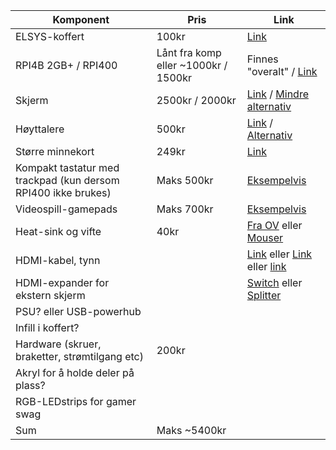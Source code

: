 | Komponent | Pris | Link |
|---|---|---|
| ELSYS-koffert | 100kr | [Link](https://omegav.no/komp?search=koffert) |
| RPI4B 2GB+ / RPI400 | Lånt fra komp eller ~1000kr / 1500kr | Finnes "overalt" / [Link](https://raspberrypi.dk/en/product/raspberry-pi-400-kit/?attribute_sprog=EU+(US+keyboard,+EU+power+supply)?currency=NOK) |
| Skjerm | 2500kr / 2000kr |  [Link](https://www.aliexpress.com/item/1005004950407907.html?spm=a2g0o.productlist.main.31.38e8321dcYkv1b&algo_pvid=4833fbe2-c8b7-4ec3-b30a-b8951d1e799e&algo_exp_id=4833fbe2-c8b7-4ec3-b30a-b8951d1e799e-15&pdp_ext_f=%7B%22sku_id%22%3A%2212000031133165839%22%7D&pdp_npi=3%40dis%21NOK%212880.94%211642.13%211584.51%21%21%21%21%40212272e216791666283972236d071b%2112000031133165839%21sea%21NO%211670342969&curPageLogUid=MJE3HjLwPGWC) / [Mindre alternativ](https://www.aliexpress.com/item/1005004037836393.html?spm=a2g0o.detail.0.0.7e3234d4YzVawZ&gps-id=pcDetailBottomMoreThisSeller&scm=1007.13339.291025.0&scm_id=1007.13339.291025.0&scm-url=1007.13339.291025.0&pvid=c1b04a61-eb37-481c-aae5-ae3eba662b99&_t=gps-id:pcDetailBottomMoreThisSeller,scm-url:1007.13339.291025.0,pvid:c1b04a61-eb37-481c-aae5-ae3eba662b99,tpp_buckets:668%232846%238112%231997&pdp_ext_f=%7B%22sku_id%22%3A%2212000027820369473%22%2C%22sceneId%22%3A%223339%22%7D&pdp_npi=3%40dis%21NOK%212057.3%211316.63%21%21%21%21%21%402103222116797379672783460e7535%2112000027820369473%21rec%21NO%211670342969) |
| Høyttalere | 500kr | [Link](https://www.komplett.no/product/795563/datautstyr/pc-tilbehoer/hoeyttalere-pc/20-hoeyttalere/logitech-z150-multimedia-speakers#) / [Alternativ](https://www.komplett.no/product/1185591/datautstyr/pc-tilbehoer/hoeyttalere-pc/20-hoeyttalere/trust-arys-compact-20-rgb-hoeyttaler#) |
| Større minnekort | 249kr | [Link](https://www.power.no/mobil-og-foto/mobiltilbehoer/minnekort-og-kortlesere/samsung-pro-endurance-128-gb-microsd-minnekort-med-sd-adapter/p-1389761/?utm_source=prisjakt&utm_medium=cpc) |
| Kompakt tastatur med trackpad (kun dersom RPI400 ikke brukes) | Maks 500kr | [Eksempelvis](https://www.amazon.com/VssoPlor-Foldable-Bluetooth-Keyboard-Windows-Dark/dp/B0B8H9W5RY/ref=sr_1_3?keywords=foldable+usb+keyboard&qid=1680271995&sr=8-3) |
| Videospill-gamepads | Maks 700kr | [Eksempelvis](https://www.amazon.com/PowerA-Enhanced-Wired-Controller-Xbox-x/dp/B08WSXJLMK?tag=theverge02-20&ascsubtag=%5B%5Dvg%5Bp%5D22789484%5Bt%5Dw%5Br%5Dhttps%3A%2F%2Fwww.google.com%2F%5Bd%5DD&th=1) |
| Heat-sink og vifte | 40kr | [Fra OV](https://omegav.no/komp?search=vifte) eller [Mouser](https://no.mouser.com/ProductDetail/Adafruit/3368?qs=AQlKX63v8Ru7ndBb3KY80w%3D%3D) |
| HDMI-kabel, tynn | | [Link](https://www.vanco1.com/product/the-ultimate-hdmi-adapter-right-angle-super-flex-flat-hdmi-high-speed-male-to-female-cable/) eller [Link](https://aerialpixels.com/shop/audio-video-cables-accessories/ultra-thin-hdmi-cables/ultra-thin-hdmi-cable-micro-to-hdmi-mini-right-angle-flat-ribbon-cable-30cm-11-8/) eller [link](https://www.amazon.com/JSER-Degree-Angled-Multicopter-Photography/dp/B073335YLW/ref=sr_1_16?keywords=right%2Bangle%2Bmini%2Bhdmi&qid=1681843749&sr=8-16&th=1) |
| HDMI-expander for ekstern skjerm |  | [Switch](https://www.kjell.com/no/produkter/kabler-og-kontakter/kabler-til-tv/kabler-for-bilde/hdmi/hdmi-switch/hdmi-switch-2-veis-p69455) eller [Splitter](https://www.elkjop.no/product/tjenester-og-tilbehor/kabler-og-kontakter/kabeladapter/hdmi-splitter-1x2-for-2-skjermer-3d-4k-1080p/145362#specifications) |
| PSU? eller USB-powerhub |  |  |
| Infill i koffert? |  |  |
| Hardware (skruer, braketter, strømtilgang etc) | 200kr |  |
| Akryl for å holde deler på plass? | | |
| RGB-LEDstrips for gamer swag | | |
| Sum | Maks ~5400kr |  |
